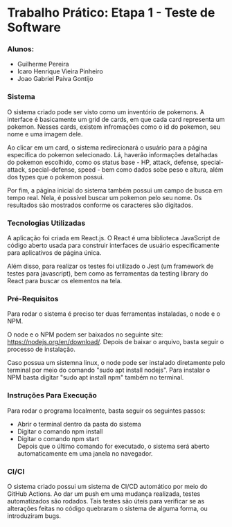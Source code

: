 # Trabalho Prático: Etapa 1 - Teste de Software

### Alunos:
- Guilherme Pereira
- Icaro Henrique Vieira Pinheiro
- Joao Gabriel Paiva Gontijo

### Sistema
O sistema criado pode ser visto como um inventório de pokemons. A interface é basicamente um grid de cards, em que cada card representa um pokemon. Nesses cards, existem infromações como o id do pokemon, seu nome e uma imagem dele.  

Ao clicar em um card, o sistema redirecionará o usuário para a página específica do pokemon selecionado. Lá, haverão informações detalhadas do pokemon escolhido, como os status base - HP, attack, defense, special-attack, special-defense, speed - bem como dados sobe peso e altura, além dos types que o pokemon possui.  

Por fim, a página inicial do sistema também possui um campo de busca em tempo real. Nela, é possível buscar um pokemon pelo seu nome. Os resultados são mostrados conforme os caracteres são digitados.

### Tecnologias Utilizadas
A aplicação foi criada em React.js. O React é uma biblioteca JavaScript de código aberto usada para construir interfaces de usuário especificamente para aplicativos de página única.  

Além disso, para realizar os testes foi utilizado o Jest (um framework de testes para javascript), bem como as ferramentas da testing library do React para buscar os elementos na tela.


### Pré-Requisitos
Para rodar o sistema é preciso ter duas ferramentas instaladas, o node e o NPM.   

O node e o NPM podem ser baixados no seguinte site: https://nodejs.org/en/download/. Depois de baixar o arquivo, basta seguir o processo de instalação.

Caso possua um sistemna linux, o node pode ser instalado diretamente pelo terminal por meio do comando "sudo apt install nodejs". Para instalar o NPM basta digitar "sudo apt install npm" também no terminal.


### Instruções Para Execução
Para rodar o programa localmente, basta seguir os seguintes passos:
- Abrir o terminal dentro da pasta do sistema
- Digitar o comando npm install
- Digitar o comando npm start  
Depois que o último comando for executado, o sistema será aberto automaticamente em uma janela no navegador.


### CI/CI
O sistema criado possui um sistema de CI/CD automático por meio do GitHub Actions. Ao dar um push em uma mudança realizada, testes automatizados são rodados. Tais testes são úteis para verificar se as alterações feitas no código quebraram o sistema de alguma forma, ou introduziram bugs.